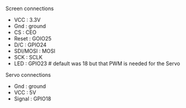 Screen connections
   * VCC : 3.3V
   * Gnd : ground
   * CS : CEO
   * Reset : GOIO25
   * D/C : GPIO24
   * SDI/MOSI : MOSI
   * SCK : SCLK
   * LED : GPIO23 # default was 18 but that PWM is needed for the Servo
   
Servo connections
   * Gnd : ground
   * VCC : 5V
   * Signal : GPIO18
   
